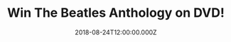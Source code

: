 ---
campaign-uuid: "c-d8a2fbae-9d4e-4f92-a9d1-70a170ce3a70"
type: "Preview"
category: "Gifts"
date: "2018-08-24T12:00:00.000Z"
end-date: "2018-09-24T23:59:00.000Z"
disable-form: false
is_promoted: false
has_entry_page: true
title: "Win The Beatles Anthology on DVD!"
competition-description: "<p>Calling all Beatles fans! We are celebrating the Beatles\
  \ ‘Yellow Submarine’ 50th anniversary and there is not better way of celebrating\
  \ it than giving away The Beatles Anthology on DVD, a set of eight documentaries\
  \ about the Beatles early lives as lads in Liverpool, interviews, performances…\
  \ and many more!</p>\r\n<p>Does it sound like the best plan for your Bank Holiday\
  \ weekend? Click below for a chance to win!</p>"
hero-header: "Win The Beatles Anthology on DVD!"
terms-confirmation: "N/A"
banner-img: "https://assets.expresslyapp.com/asset-efda2d6d-8808-4ff4-9bad-f38f4548be3c.jpg"
logo-left-href: "aaa.nme.com"
logo-left-image: "https://assets.expresslyapp.com/asset-7e4b2002-1fcf-4950-8f24-382d654c58f3.jpg"
logo-left-title: "nme aaa"
bg-image-hero: "https://assets.expresslyapp.com/asset-65c0fd1c-2ebb-4a71-a123-cfec85830aff.png"
bg-image-first: "https://assets.expresslyapp.com/asset-dd56e31b-c3b6-45ab-b62f-4b8ff16124b3.jpg"
section1-content: "<p>This set of eight documentaries follows the development of the\
  \ most popular band ever from the births of the members through to the acrimonious\
  \ split in 1970. Also featured are interviews with all the influential people in\
  \ the band's history and rare archive footage.</p>\r\n<p> This box set gives a solid\
  \ sense of the historical context and the way these four musicians changed the world\
  \ around them in the 1960s.</p>\r\n<p>If you want to have this amazing set in your\
  \ hands, think no more and enter the form below for a chance to enjoy and get to\
  \ know better the life of this magical band: The Beatles.</p>"
entry-title: "Win The Beatles Anthology on DVD!"
entry-content: "Enter the draw to win The Beatles Anthology on DVD by completing the\
  \ form below before 23:59 on 24th of September 2018."
has-winner: false
prize-description: "The Beatles Anthology on DVD"
special-conditions: "Multiple entries are allowed up to one every day."
---